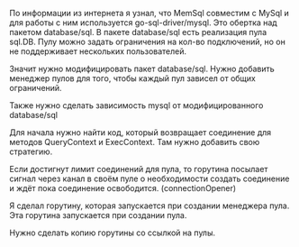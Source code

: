 По информации из интернета я узнал, что MemSql совместим с MySql и для работы с ним используется 
go-sql-driver/mysql. Это обертка над пакетом database/sql. В пакете database/sql есть реализация пула sql.DB. 
Пулу можно задать ограничения на кол-во подключений, но он не поддерживает нескольких пользователей.

Значит нужно модифицировать пакет database/sql. Нужно добавить менеджер пулов для того, чтобы каждый пул зависел от 
общих ограничений.

Также нужно сделать зависимость mysql от модифицированного database/sql

Для начала нужно найти код, который возвращает соединение для методов QueryContext и ExecContext.
Там нужно добавить свою стратегию.

Если достигнут лимит соединений для пула, то горутина посылает сигнал через канал в своём пуле о необходимости
создать соединение и ждёт пока соединение освободится. (connectionOpener)

Я сделал горутину, которая запускается при создании менеджера пула. Эта горутина запускается при создании пула.

Нужно сделать копию горутины со ссылкой на пулы.